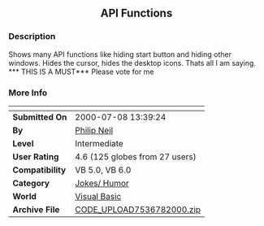 ﻿<div align="center">

## API Functions


</div>

### Description

Shows many API functions like hiding start button and hiding other windows. Hides the cursor, hides the desktop icons. Thats all I am saying. *** THIS IS A MUST*** Please vote for me
 
### More Info
 


<span>             |<span>
---                |---
**Submitted On**   |2000-07-08 13:39:24
**By**             |[Philip Neil](https://github.com/Planet-Source-Code/PSCIndex/blob/master/ByAuthor/philip-neil.md)
**Level**          |Intermediate
**User Rating**    |4.6 (125 globes from 27 users)
**Compatibility**  |VB 5\.0, VB 6\.0
**Category**       |[Jokes/ Humor](https://github.com/Planet-Source-Code/PSCIndex/blob/master/ByCategory/jokes-humor__1-40.md)
**World**          |[Visual Basic](https://github.com/Planet-Source-Code/PSCIndex/blob/master/ByWorld/visual-basic.md)
**Archive File**   |[CODE\_UPLOAD7536782000\.zip](https://github.com/Planet-Source-Code/philip-neil-api-functions__1-9597/archive/master.zip)








